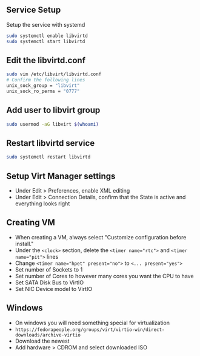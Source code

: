 ## Service Setup
Setup the service with systemd
```sh
sudo systemctl enable libvirtd
sudo systemctl start libvirtd
```
## Edit the libvirtd.conf
```sh
sudo vim /etc/libvirt/libvirtd.conf
# Confirm the following lines
unix_sock_group = "libvirt"
unix_sock_ro_perms = "0777"
```

## Add user to libvirt group
```sh
sudo usermod -aG libvirt $(whoami)
```

## Restart libvirtd service
```sh
sudo systemctl restart libvirtd
```

## Setup Virt Manager settings
- Under Edit > Preferences, enable XML editing
- Under Edit > Connection Details, confirm that the State is active and everything looks right

## Creating VM
- When creating a VM, always select "Customize configuration before install."
- Under the `<clock>` section, delete the `<timer name="rtc">` and `<timer name="pit">` lines
- Change `<timer name="hpet" present="no">` to `<... present="yes">`
- Set number of Sockets to 1
- Set number of Cores to however many cores you want the CPU to have
- Set SATA Disk Bus to VirtIO
- Set NIC Device model to VirtIO

## Windows
- On windows you will need something special for virtualization
- `https://fedorapeople.org/groups/virt/virtio-win/direct-downloads/archive-virtio`
- Download the newest
- Add hardware > CDROM and select downloaded ISO
```
